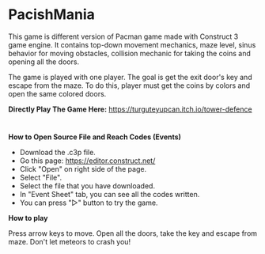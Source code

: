 # PacishMania
 
This game is different version of Pacman game made with Construct 3 game engine. It contains top-down movement mechanics, maze level, sinus behavior for moving obstacles, collision mechanic for taking the coins and opening all the doors.

The game is played with one player. The goal is get the exit door's key and escape from the maze. To do this, player must get the coins by colors and open the same colored doors.

**Directly Play The Game Here:** https://turguteyupcan.itch.io/tower-defence
#
**How to Open Source File and Reach Codes (Events)**

* Download the .c3p file.
* Go this page: https://editor.construct.net/
* Click "Open" on right side of the page.
* Select "File".
* Select the file that you have downloaded.
* In "Event Sheet" tab, you can see all the codes written.
* You can press "▷" button to try the game.

**How to play**

Press arrow keys to move. Open all the doors, take the key and escape from maze. Don't let meteors to crash you!

